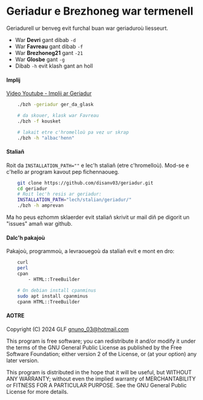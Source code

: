 # Geriadur e Brezhoneg war termenell

Geriadurell ur benveg evit furchal buan war geriaduroù liesseurt.

- War **Devri** gant dibab `-d`
- War **Favreau** gant dibab `-f`
- War **Brezhoneg21** gant `-21`
- War **Glosbe** gant `-g`
- Dibab `-h` evit klash gant an holl

#### Implij

[Video Youtube - Implij ar Geriadur](https://www.youtube.com/watch?v=LDYeOZpvr8Q)

```sh
    ./bzh -geriadur ger_da_glask
```

```sh
    # da skouer, klask war Favreau
    ./bzh -f kousket

    # lakait etre c'hromelloù pa vez ur skrap
    ./bzh -h "albac'henn"
```

#### Staliañ

Roit da `INSTALLATION_PATH=""` e lec'h staliañ (etre c'hromelloù). Mod-se e c'hello ar program kavout pep fichennaoueg.

```sh
    git clone https://github.com/disanv03/geriadur.git
    cd geriadur
    # Roit lec'h resis ar geriadur:
    INSTALLATION_PATH="lech/stalian/geriadur/"
    ./bzh -h amprevan
```
Ma ho peus ezhomm sklaerder evit staliañ skrivit ur mail diñ pe digorit un "issues" amañ war github.

#### Dalc'h pakajoù

Pakajoù, programmoù, a levraouegoù da staliañ evit e mont en dro:

```sh
    curl
    perl
    cpan
        - HTML::TreeBuilder
```

```sh
    # On debian install cpanminus
    sudo apt install cpanminus
    cpanm HTML::TreeBuilder
```

#### AOTRE

Copyright (C) 2024 GLF gnuno_03@hotmail.com  

This program is free software; you can redistribute it and/or
modify it under the terms of the GNU General Public License
as published by the Free Software Foundation; either version 2
of the License, or (at your option) any later version.

This program is distributed in the hope that it will be useful,
but WITHOUT ANY WARRANTY; without even the implied warranty of
MERCHANTABILITY or FITNESS FOR A PARTICULAR PURPOSE.  See the
GNU General Public License for more details.
